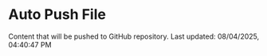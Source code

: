 # Auto Push File

Content that will be pushed to GitHub repository.
Last updated: 08/04/2025, 04:40:47 PM